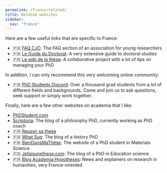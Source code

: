 ```yaml
---
permalink: /france/related/
title: Related websites
sidebar:
  nav: "france"
---
```



Here are a few useful links that are specific to France:

- 🇫🇷 [FAQ CJC](https://cjc.jeunes-chercheurs.org/faq/): The FAQ section of an association for young researchers
- 🇫🇷 [Le Guide du Doctorat](https://guide-doctorat.fr/): A very extensive guide to doctoral studies
- 🇫🇷 [Le wiki de la thèse](https://wikithese.miraheze.org/wiki/Accueil): A collaborative project with a lot of tips on managing your PhD

In addition, I can only recommend this very welcoming online community:

- 🇫🇷 [PhD Students Discord](https://discord.gg/QNRWg6zYQE): Over a thousand grad students from a lot of different fields and backgrounds. Come and join us to ask questions, seek support or simply work together.

Finally, here are a few other websites on academia that I like:

- [PhDStudent.com](https://www.phdstudent.com/)
- [Scriptoria](https://www.scriptoria.org/en/): The blog of a philosophy PhD, currently working as PhD coach
- 🇫🇷 [Reussir sa these](https://reussirsathese.com/)
- 🇫🇷 [What Sup](https://what-sup.net/): The blog of a history PhD
- 🇫🇷 [BienDansMaThèse](https://www.biendansmathese.com/): The website of a PhD student in Materials Science
- 🇫🇷 [Jefaisunethese.com](https://jefaisunethese.com/): The blog of a PhD in Education science
- 🇫🇷 [Blog Academia Hypotheses](https://academia.hypotheses.org/): News and explainers on research in humanities, very France-oriented